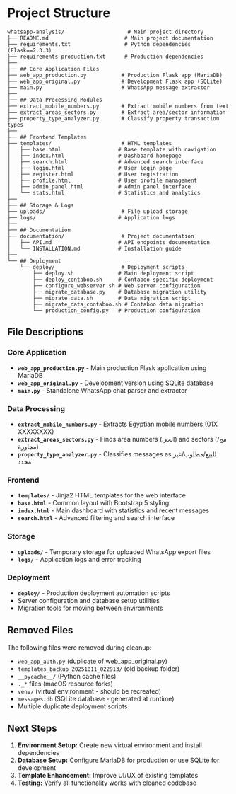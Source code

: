# Project Structure

```
whatsapp-analysis/                    # Main project directory
├── README.md                        # Main project documentation
├── requirements.txt                 # Python dependencies (Flask==2.3.3)
├── requirements-production.txt      # Production dependencies
├── 
├── ## Core Application Files
├── web_app_production.py           # Production Flask app (MariaDB)
├── web_app_original.py             # Development Flask app (SQLite)
├── main.py                         # WhatsApp message extractor
├── 
├── ## Data Processing Modules
├── extract_mobile_numbers.py       # Extract mobile numbers from text
├── extract_areas_sectors.py        # Extract area/sector information
├── property_type_analyzer.py       # Classify property transaction types
├── 
├── ## Frontend Templates
├── templates/                      # HTML templates
│   ├── base.html                  # Base template with navigation
│   ├── index.html                 # Dashboard homepage
│   ├── search.html                # Advanced search interface
│   ├── login.html                 # User login page
│   ├── register.html              # User registration
│   ├── profile.html               # User profile management
│   ├── admin_panel.html           # Admin panel interface
│   └── stats.html                 # Statistics and analytics
├── 
├── ## Storage & Logs
├── uploads/                        # File upload storage
├── logs/                          # Application logs
├── 
├── ## Documentation
├── documentation/                  # Project documentation
│   ├── API.md                     # API endpoints documentation
│   └── INSTALLATION.md            # Installation guide
├── 
└── ## Deployment
    └── deploy/                     # Deployment scripts
        ├── deploy.sh              # Main deployment script
        ├── deploy_contaboo.sh     # Contaboo-specific deployment
        ├── configure_webserver.sh # Web server configuration
        ├── migrate_database.py    # Database migration utility
        ├── migrate_data.sh        # Data migration script
        ├── migrate_data_contaboo.sh # Contaboo data migration
        └── production_config.py   # Production configuration
```

## File Descriptions

### Core Application
- **`web_app_production.py`** - Main production Flask application using MariaDB
- **`web_app_original.py`** - Development version using SQLite database
- **`main.py`** - Standalone WhatsApp chat parser and extractor

### Data Processing
- **`extract_mobile_numbers.py`** - Extracts Egyptian mobile numbers (01X XXXXXXXX)
- **`extract_areas_sectors.py`** - Finds area numbers (الحي) and sectors (مج/مجاورة)
- **`property_type_analyzer.py`** - Classifies messages as للبيع/مطلوب/غير محدد

### Frontend
- **`templates/`** - Jinja2 HTML templates for the web interface
- **`base.html`** - Common layout with Bootstrap 5 styling
- **`index.html`** - Main dashboard with statistics and recent messages
- **`search.html`** - Advanced filtering and search interface

### Storage
- **`uploads/`** - Temporary storage for uploaded WhatsApp export files
- **`logs/`** - Application logs and error tracking

### Deployment
- **`deploy/`** - Production deployment automation scripts
- Server configuration and database setup utilities
- Migration tools for moving between environments

## Removed Files

The following files were removed during cleanup:
- `web_app_auth.py` (duplicate of web_app_original.py)
- `templates_backup_20251011_022913/` (old backup folder)
- `__pycache__/` (Python cache files)
- `._*` files (macOS resource forks)
- `venv/` (virtual environment - should be recreated)
- `messages.db` (SQLite database - generated at runtime)
- Multiple duplicate deployment scripts

## Next Steps

1. **Environment Setup:** Create new virtual environment and install dependencies
2. **Database Setup:** Configure MariaDB for production or use SQLite for development  
3. **Template Enhancement:** Improve UI/UX of existing templates
4. **Testing:** Verify all functionality works with cleaned codebase